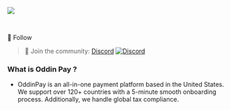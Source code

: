 ![](https://github.com/sachinsenal0x64/picx-images-hosting/raw/master/oddinpay.3uux19999v.webp)


<br>


🔔 Follow

> 🍻 Join the community:  <a href="https://discord.gg/PJjXggtYAm" alt="oddinpay">Discord</a>
> [![Discord](https://cdn.statically.io/gh/sachinsenal0x64/picx-images-hosting@master/discord.72y8nlaw5mdc.webp)](Discord)


### What is Oddin Pay ?

- OddinPay is an all-in-one payment platform based in the United States. We support over 120+ countries with a 5-minute smooth onboarding process. Additionally, we handle global tax compliance.


